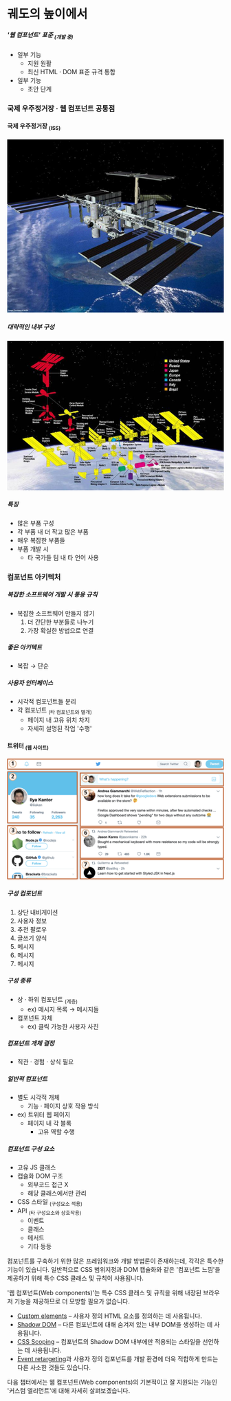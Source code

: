 궤도의 높이에서
==============

##### '웹 컴포넌트' 표준 <sub>(개발 중)</sub>
- 일부 기능
  - 지원 원활
  - 최신 HTML · DOM 표준 규격 통합
- 일부 기능
  - 초안 단계

### 국제 우주정거장 · 웹 컴포넌트 공통점

#### 국제 우주정거장 <sub>(ISS)</sub>

![satellite](../../images/03/06/01/satellite.jpg)

##### 대략적인 내부 구성

![satellite-expanded](../../images/03/06/01/satellite-expanded.jpg)

##### 특징
- 많은 부품 구성
- 각 부품 내 더 작고 많은 부품
- 매우 복잡한 부품들
- 부품 개발 시
  - 타 국가들 팀 내 타 언어 사용

### 컴포넌트 아키텍처

##### 복잡한 소프트웨어 개발 시 통용 규칙
- 복잡한 소프트웨어 만들지 않기
  1. 더 간단한 부분들로 나누기
  2. 가장 확실한 방법으로 연결

##### 좋은 아키텍트
- 복잡 → 단순

##### 사용자 인터페이스
- 시각적 컴포넌트들 분리
- 각 컴포넌트 <sub>(타 컴포넌트와 별개)</sub>
  - 페이지 내 고유 위치 차지
  - 자세히 설명된 작업 '수행'

#### 트위터 <sub>(웹 사이트)</sub>

![components-twitter](../../images/03/06/01/web-components-twitter.svg)

##### 구성 컴포넌트
1. 상단 내비게이션
2. 사용자 정보
3. 추천 팔로우
4. 글쓰기 양식
5. 메시지
6. 메시지
7. 메시지

##### 구성 종류
- 상 · 하위 컴포넌트 <sub>(계층)</sub>
  - ex\) 메시지 목록 → 메시지들
- 컴포넌트 자체
  - ex\) 클릭 가능한 사용자 사진

##### 컴포넌트 개체 결정
- 직관 · 경험 · 상식 필요

##### 일반적 컴포넌트
- 별도 시각적 개체
  - 기능 · 페이지 상호 작용 방식
- ex\) 트위터 웹 페이지
  - 페이지 내 각 블록
    - 고유 역할 수행

##### 컴포넌트 구성 요소
- 고유 JS 클래스
- 캡슐화 DOM 구조
  - 외부코드 접근 X
  - 해당 클래스에서만 관리
- CSS 스타일 <sub>(구성요소 적용)</sub>
- API <sub>(타 구성요소와 상호작용)</sub>
  - 이벤트
  - 클래스
  - 메서드
  - 기타 등등

컴포넌트를 구축하기 위한 많은 프레임워크와 개발 방법론이 존재하는데, 각각은 특수한 기능이 있습니다. 일반적으로 CSS 범위지정과 DOM 캡슐화와 같은 '컴포넌트 느낌'을 제공하기 위해 특수 CSS 클래스 및 규칙이 사용됩니다.

'웹 컴포넌트(Web components)'는 특수 CSS 클래스 및 규칙을 위해 내장된 브라우저 기능을 제공하므로 더 모방할 필요가 없습니다.
- [Custom elements](https://html.spec.whatwg.org/multipage/custom-elements.html#custom-elements) – 사용자 정의 HTML 요소를 정의하는 데 사용됩니다.
- [Shadow DOM](https://dom.spec.whatwg.org/#shadow-trees) – 다른 컴포넌트에 대해 숨겨져 있는 내부 DOM을 생성하는 데 사용됩니다.
- [CSS Scoping](https://drafts.csswg.org/css-scoping/) – 컴포넌트의 Shadow DOM 내부에만 적용되는 스타일을 선언하는 데 사용됩니다.
- [Event retargeting](https://dom.spec.whatwg.org/#retarget)과 사용자 정의 컴포넌트를 개발 환경에 더욱 적합하게 만드는 다른 사소한 것들도 있습니다.

다음 챕터에서는 웹 컴포넌트(Web components)의 기본적이고 잘 지원되는 기능인 '커스텀 엘리먼트'에 대해 자세히 살펴보겠습니다.
